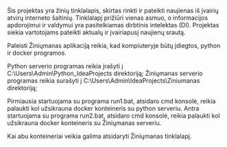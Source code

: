 Šis projektas yra žinių tinklalapis, skirtas rinkti ir pateikti naujienas iš įvairių atvirų interneto šaltinių.
Tinklalapį prižiūri vienas asmuo, o informacijos apdorojimui ir valdymui yra pasitelkiamas dirbtinis intelektas (DI).
Projektas siekia vartotojams pateikti aktualų ir įvairiapusį naujienų srautą.

Paleisti Žiniųmanas aplikaciją reikia, kad kompiuteryje būtų įdiegtos, python ir docker programos.

Python serverio programas reikia įrašyti į C:\Users\Admin\Python_IdeaProjects direktoriją;
Žiniųmanas serverio programas reikia surašyti į  C:\Users\Admin\IdeaProjects\Ziniumanas direktoriją;

Pirmiausia startuojama su programa run1.bat, atsidaro cmd konsolė, reikia palaukti kol užsikrauna docker konteineris su python serveriu.
Antra startuojama su programa run2.bat, atsidaro cmd konsolė, reikia palaukti kol užsikrauna docker konteineris su Žiniųmanas serveriu.

Kai abu konteineriai veikia galima atsidaryti Žiniųmanas tinklalapį.